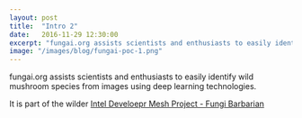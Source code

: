 ```yaml
---
layout: post
title:  "Intro 2"
date:   2016-11-29 12:30:00
excerpt: "fungai.org assists scientists and enthusiasts to easily identify wild mushroom species from images using deep learning technologies."
image: "/images/blog/fungai-poc-1.png"
---
```


fungai.org assists scientists and enthusiasts to easily identify wild mushroom species from images using deep learning technologies.

It is part of the wilder <a href="https://devmesh.intel.com/projects/fungi-barbarian" target="_blank">Intel Develoepr Mesh Project - Fungi Barbarian</a>
